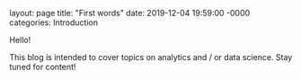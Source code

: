 layout: page
title: "First words"
date: 2019-12-04 19:59:00 -0000
categories: Introduction

Hello!

This blog is intended to cover topics on analytics and / or data science.
Stay tuned for content!
